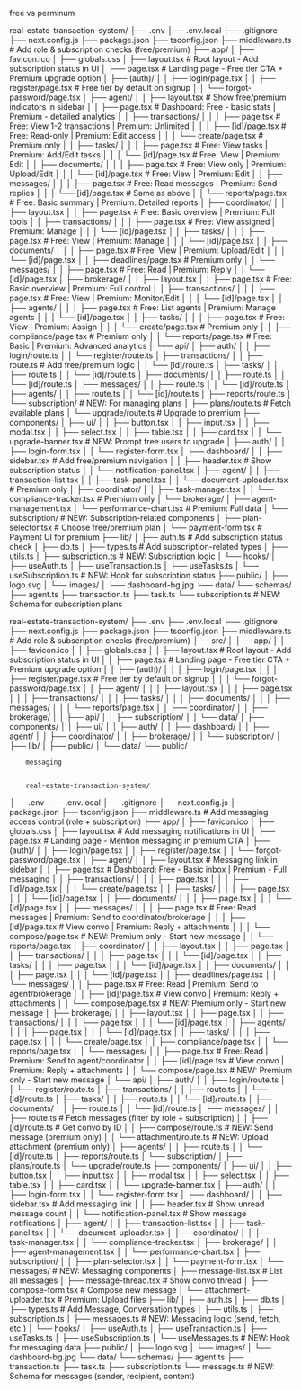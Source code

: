 free vs perminum

real-estate-transaction-system/
├── .env
├── .env.local
├── .gitignore
├── next.config.js
├── package.json
├── tsconfig.json
├── middleware.ts            # Add role & subscription checks (free/premium)
├── app/
│   ├── favicon.ico
│   ├── globals.css
│   ├── layout.tsx          # Root layout - Add subscription status in UI
│   ├── page.tsx            # Landing page - Free tier CTA + Premium upgrade option
│   ├── (auth)/
│   │   ├── login/page.tsx
│   │   ├── register/page.tsx  # Free tier by default on signup
│   │   └── forgot-password/page.tsx
│   ├── agent/
│   │   ├── layout.tsx      # Show free/premium indicators in sidebar
│   │   ├── page.tsx        # Dashboard: Free - basic stats | Premium - detailed analytics
│   │   ├── transactions/
│   │   │   ├── page.tsx    # Free: View 1-2 transactions | Premium: Unlimited
│   │   │   ├── [id]/page.tsx  # Free: Read-only | Premium: Edit access
│   │   │   └── create/page.tsx  # Premium only
│   │   ├── tasks/
│   │   │   ├── page.tsx    # Free: View tasks | Premium: Add/Edit tasks
│   │   │   └── [id]/page.tsx  # Free: View | Premium: Edit
│   │   ├── documents/
│   │   │   ├── page.tsx    # Free: View only | Premium: Upload/Edit
│   │   │   └── [id]/page.tsx  # Free: View | Premium: Edit
│   │   ├── messages/
│   │   │   ├── page.tsx    # Free: Read messages | Premium: Send replies
│   │   │   └── [id]/page.tsx  # Same as above
│   │   └── reports/page.tsx  # Free: Basic summary | Premium: Detailed reports
│   ├── coordinator/
│   │   ├── layout.tsx
│   │   ├── page.tsx        # Free: Basic overview | Premium: Full tools
│   │   ├── transactions/
│   │   │   ├── page.tsx    # Free: View assigned | Premium: Manage
│   │   │   └── [id]/page.tsx
│   │   ├── tasks/
│   │   │   ├── page.tsx    # Free: View | Premium: Manage
│   │   │   └── [id]/page.tsx
│   │   ├── documents/
│   │   │   ├── page.tsx    # Free: View | Premium: Upload/Edit
│   │   │   └── [id]/page.tsx
│   │   ├── deadlines/page.tsx  # Premium only
│   │   └── messages/
│   │       ├── page.tsx    # Free: Read | Premium: Reply
│   │       └── [id]/page.tsx
│   ├── brokerage/
│   │   ├── layout.tsx
│   │   ├── page.tsx        # Free: Basic overview | Premium: Full control
│   │   ├── transactions/
│   │   │   ├── page.tsx    # Free: View | Premium: Monitor/Edit
│   │   │   └── [id]/page.tsx
│   │   ├── agents/
│   │   │   ├── page.tsx    # Free: List agents | Premium: Manage agents
│   │   │   └── [id]/page.tsx
│   │   ├── tasks/
│   │   │   ├── page.tsx    # Free: View | Premium: Assign
│   │   │   └── create/page.tsx  # Premium only
│   │   ├── compliance/page.tsx  # Premium only
│   │   └── reports/page.tsx  # Free: Basic | Premium: Advanced analytics
│   └── api/
│       ├── auth/
│       │   ├── login/route.ts
│       │   └── register/route.ts
│       ├── transactions/
│       │   ├── route.ts     # Add free/premium logic
│       │   └── [id]/route.ts
│       ├── tasks/
│       │   ├── route.ts
│       │   └── [id]/route.ts
│       ├── documents/
│       │   ├── route.ts
│       │   └── [id]/route.ts
│       ├── messages/
│       │   ├── route.ts
│       │   └── [id]/route.ts
│       ├── agents/
│       │   ├── route.ts
│       │   └── [id]/route.ts
│       ├── reports/route.ts
│       └── subscription/     # NEW: For managing plans
│           ├── plans/route.ts  # Fetch available plans
│           └── upgrade/route.ts  # Upgrade to premium
├── components/
│   ├── ui/
│   │   ├── button.tsx
│   │   ├── input.tsx
│   │   ├── modal.tsx
│   │   ├── select.tsx
│   │   ├── table.tsx
│   │   ├── card.tsx
│   │   └── upgrade-banner.tsx  # NEW: Prompt free users to upgrade
│   ├── auth/
│   │   ├── login-form.tsx
│   │   └── register-form.tsx
│   ├── dashboard/
│   │   ├── sidebar.tsx     # Add free/premium navigation
│   │   ├── header.tsx      # Show subscription status
│   │   └── notification-panel.tsx
│   ├── agent/
│   │   ├── transaction-list.tsx
│   │   ├── task-panel.tsx
│   │   └── document-uploader.tsx  # Premium only
│   ├── coordinator/
│   │   ├── task-manager.tsx
│   │   └── compliance-tracker.tsx  # Premium only
│   └── brokerage/
│       ├── agent-management.tsx
│       └── performance-chart.tsx  # Premium: Full data
│   └── subscription/         # NEW: Subscription-related components
│       ├── plan-selector.tsx  # Choose free/premium plan
│       └── payment-form.tsx   # Payment UI for premium
├── lib/
│   ├── auth.ts             # Add subscription status check
│   ├── db.ts
│   ├── types.ts            # Add subscription-related types
│   ├── utils.ts
│   ├── subscription.ts     # NEW: Subscription logic
│   └── hooks/
│       ├── useAuth.ts
│       ├── useTransaction.ts
│       ├── useTasks.ts
│       └── useSubscription.ts  # NEW: Hook for subscription status
├── public/
│   ├── logo.svg
│   └── images/
│       └── dashboard-bg.jpg
└── data/
    └── schemas/
        ├── agent.ts
        ├── transaction.ts
        ├── task.ts
        └── subscription.ts     # NEW: Schema for subscription plans






real-estate-transaction-system/
├── .env
├── .env.local
├── .gitignore
├── next.config.js
├── package.json
├── tsconfig.json
├── middleware.ts            # Add role & subscription checks (free/premium)
├── src/
│   ├── app/
│   │   ├── favicon.ico
│   │   ├── globals.css
│   │   ├── layout.tsx          # Root layout - Add subscription status in UI
│   │   ├── page.tsx            # Landing page - Free tier CTA + Premium upgrade option
│   │   ├── (auth)/
│   │   │   ├── login/page.tsx
│   │   │   ├── register/page.tsx  # Free tier by default on signup
│   │   │   └── forgot-password/page.tsx
│   │   ├── agent/
│   │   │   ├── layout.tsx
│   │   │   ├── page.tsx
│   │   │   ├── transactions/
│   │   │   ├── tasks/
│   │   │   ├── documents/
│   │   │   ├── messages/
│   │   │   └── reports/page.tsx
│   │   ├── coordinator/
│   │   ├── brokerage/
│   │   ├── api/
│   │   ├── subscription/
│   │   └── data/
│   ├── components/
│   │   ├── ui/
│   │   ├── auth/
│   │   ├── dashboard/
│   │   ├── agent/
│   │   ├── coordinator/
│   │   ├── brokerage/
│   │   └── subscription/
│   ├── lib/
│   ├── public/
│   └── data/
└── public/

















        messaging


        real-estate-transaction-system/
├── .env
├── .env.local
├── .gitignore
├── next.config.js
├── package.json
├── tsconfig.json
├── middleware.ts            # Add messaging access control (role + subscription)
├── app/
│   ├── favicon.ico
│   ├── globals.css
│   ├── layout.tsx          # Add messaging notifications in UI
│   ├── page.tsx            # Landing page - Mention messaging in premium CTA
│   ├── (auth)/
│   │   ├── login/page.tsx
│   │   ├── register/page.tsx
│   │   └── forgot-password/page.tsx
│   ├── agent/
│   │   ├── layout.tsx      # Messaging link in sidebar
│   │   ├── page.tsx        # Dashboard: Free - Basic inbox | Premium - Full messaging
│   │   ├── transactions/
│   │   │   ├── page.tsx
│   │   │   ├── [id]/page.tsx
│   │   │   └── create/page.tsx
│   │   ├── tasks/
│   │   │   ├── page.tsx
│   │   │   └── [id]/page.tsx
│   │   ├── documents/
│   │   │   ├── page.tsx
│   │   │   └── [id]/page.tsx
│   │   ├── messages/
│   │   │   ├── page.tsx    # Free: Read messages | Premium: Send to coordinator/brokerage
│   │   │   ├── [id]/page.tsx  # View convo | Premium: Reply + attachments
│   │   │   └── compose/page.tsx  # NEW: Premium only - Start new message
│   │   └── reports/page.tsx
│   ├── coordinator/
│   │   ├── layout.tsx
│   │   ├── page.tsx
│   │   ├── transactions/
│   │   │   ├── page.tsx
│   │   │   └── [id]/page.tsx
│   │   ├── tasks/
│   │   │   ├── page.tsx
│   │   │   └── [id]/page.tsx
│   │   ├── documents/
│   │   │   ├── page.tsx
│   │   │   └── [id]/page.tsx
│   │   ├── deadlines/page.tsx
│   │   └── messages/
│   │       ├── page.tsx    # Free: Read | Premium: Send to agent/brokerage
│   │       ├── [id]/page.tsx  # View convo | Premium: Reply + attachments
│   │       └── compose/page.tsx  # NEW: Premium only - Start new message
│   ├── brokerage/
│   │   ├── layout.tsx
│   │   ├── page.tsx
│   │   ├── transactions/
│   │   │   ├── page.tsx
│   │   │   └── [id]/page.tsx
│   │   ├── agents/
│   │   │   ├── page.tsx
│   │   │   └── [id]/page.tsx
│   │   ├── tasks/
│   │   │   ├── page.tsx
│   │   │   └── create/page.tsx
│   │   ├── compliance/page.tsx
│   │   └── reports/page.tsx
│   │   └── messages/
│   │       ├── page.tsx    # Free: Read | Premium: Send to agent/coordinator
│   │       ├── [id]/page.tsx  # View convo | Premium: Reply + attachments
│   │       └── compose/page.tsx  # NEW: Premium only - Start new message
│   └── api/
│       ├── auth/
│       │   ├── login/route.ts
│       │   └── register/route.ts
│       ├── transactions/
│       │   ├── route.ts
│       │   └── [id]/route.ts
│       ├── tasks/
│       │   ├── route.ts
│       │   └── [id]/route.ts
│       ├── documents/
│       │   ├── route.ts
│       │   └── [id]/route.ts
│       ├── messages/
│       │   ├── route.ts    # Fetch messages (filter by role + subscription)
│       │   ├── [id]/route.ts  # Get convo by ID
│       │   ├── compose/route.ts  # NEW: Send message (premium only)
│       │   └── attachment/route.ts  # NEW: Upload attachment (premium only)
│       ├── agents/
│       │   ├── route.ts
│       │   └── [id]/route.ts
│       ├── reports/route.ts
│       └── subscription/
│           ├── plans/route.ts
│           └── upgrade/route.ts
├── components/
│   ├── ui/
│   │   ├── button.tsx
│   │   ├── input.tsx
│   │   ├── modal.tsx
│   │   ├── select.tsx
│   │   ├── table.tsx
│   │   ├── card.tsx
│   │   └── upgrade-banner.tsx
│   ├── auth/
│   │   ├── login-form.tsx
│   │   └── register-form.tsx
│   ├── dashboard/
│   │   ├── sidebar.tsx     # Add messaging link
│   │   ├── header.tsx      # Show unread message count
│   │   └── notification-panel.tsx  # Show message notifications
│   ├── agent/
│   │   ├── transaction-list.tsx
│   │   ├── task-panel.tsx
│   │   └── document-uploader.tsx
│   ├── coordinator/
│   │   ├── task-manager.tsx
│   │   └── compliance-tracker.tsx
│   ├── brokerage/
│   │   ├── agent-management.tsx
│   │   └── performance-chart.tsx
│   ├── subscription/
│   │   ├── plan-selector.tsx
│   │   └── payment-form.tsx
│   └── messages/            # NEW: Messaging components
│       ├── message-list.tsx  # List all messages
│       ├── message-thread.tsx  # Show convo thread
│       ├── compose-form.tsx  # Compose new message
│       └── attachment-uploader.tsx  # Premium: Upload files
├── lib/
│   ├── auth.ts
│   ├── db.ts
│   ├── types.ts            # Add Message, Conversation types
│   ├── utils.ts
│   ├── subscription.ts
│   ├── messages.ts         # NEW: Messaging logic (send, fetch, etc.)
│   └── hooks/
│       ├── useAuth.ts
│       ├── useTransaction.ts
│       ├── useTasks.ts
│       ├── useSubscription.ts
│       └── useMessages.ts   # NEW: Hook for messaging data
├── public/
│   ├── logo.svg
│   └── images/
│       └── dashboard-bg.jpg
└── data/
    └── schemas/
        ├── agent.ts
        ├── transaction.ts
        ├── task.ts
        ├── subscription.ts
        └── message.ts          # NEW: Schema for messages (sender, recipient, content)